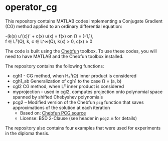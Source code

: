 # operator_cg
This repository contains MATLAB codes implementing a Conjugate Gradient (CG) method applied to an ordinary differential equation:

-(k(x) u'(x))' + c(x) u(x) = f(x) on Ω = (-1,1),  
f ∈ L²(Ω), k, c ∈ L^∞(Ω), k(x) > 0, c(x) ≥ 0

The code is built using the [Chebfun](https://www.chebfun.org/) toolbox.
To use these codes, you will need to have MATLAB and the Chebfun toolbox installed.

The repository contains the following functions:
- cgh1 - CG method, when H₀¹(Ω) inner product is considered 
- cgh1_ab Generalization of cgh1 to the case Ω = (a, b)
- cgl2 CG method, when L² inner product is considered
- myprojection - used in cgl2, computes projection onto polynomial space spanned by shifted Chebyshev polynomials
- pcg2 – Modified version of the Chebfun `pcg` function that saves approximations of the solution at each iteration  
  - Based on: [Chebfun PCG source](https://github.com/chebfun/chebfun/blob/master/%40chebop/pcg.m)  
  - License: BSD 2-Clause (see header in `pcg2.m` for details)

The repository also contains four examples that were used for experiments in the diploma thesis.
